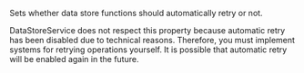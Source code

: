 Sets whether data store functions should automatically retry or not.

DataStoreService does not respect this property because automatic retry
has been disabled due to technical reasons. Therefore, you must implement
systems for retrying operations yourself. It is possible that automatic
retry will be enabled again in the future.